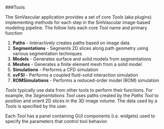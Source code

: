 ###Tools 

The SimVascular application provides a set of core <i>Tools</i> (aka plugins) implementing methods for each step in the 
SimVascular image-based modeling pipeline. The follow lists each core <i>Tool</i> name and primary function

<ol>
  <li> <b>Paths</b> - Interactively creates paths based on image data 
  <li> <b>Segmentations</b> - Segments 2D slices along path geometry using various segmentation techniques
  <li> <b>Models</b> - Generates surface and solid models from segmentations 
  <li> <b>Meshes</b> - Generates a finite element mesh from a solid model
  <li> <b>Simulations</b> - Performs a CFD simulation 
  <li> <b>svFSI</b> - Performs a coupled fluid-solid interaction simulation 
  <li> <b>ROMSimulations</b> - Performs a reduced-order model (ROM) simulation 
</ol> 

<i>Tools</i> typically use data from other tools to perform their functions. For example, the <i>Segmentations Tool</i> uses 
paths created by the <i>Paths Tool</i> to position and orient 2D slices in the 3D image volume. The data used by a 
<i>Tools</i> is specified by the user.

Each <i>Tool</i> has a panel containing GUI components (i.e. widgets) used to specify the parameters that control tool behavior. 

